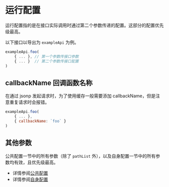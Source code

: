 # 运行配置 <Badge text="1.0.0+"/>
运行配置指的是在接口实际调用时通过第二个参数传递的配置。这部分的配置优先级最高。

以下接口以导出为 `exampleApi` 为例。

```js
exampleApi.foo(
    { ... }, // 第一个参数传接口参数
    { ... }  // 第二个参数传接口配置
)
```

## callbackName 回调函数名称
在通过 jsonp 发起请求时，为了使用缓存一般需要添加 callbackName，但是注意重复请求时会报错。

```js
exampleApi.foo(
    { ... },
    { callbackName: `foo` }
)
```

## 其他参数
公共配置一节中的所有参数（除了 `pathList` 外），以及自身配置一节中的所有参数均有效，且优先级最高。

* 详情参阅[公共配置](./common.md)
* 详情参阅[自身配置](./self.md)

